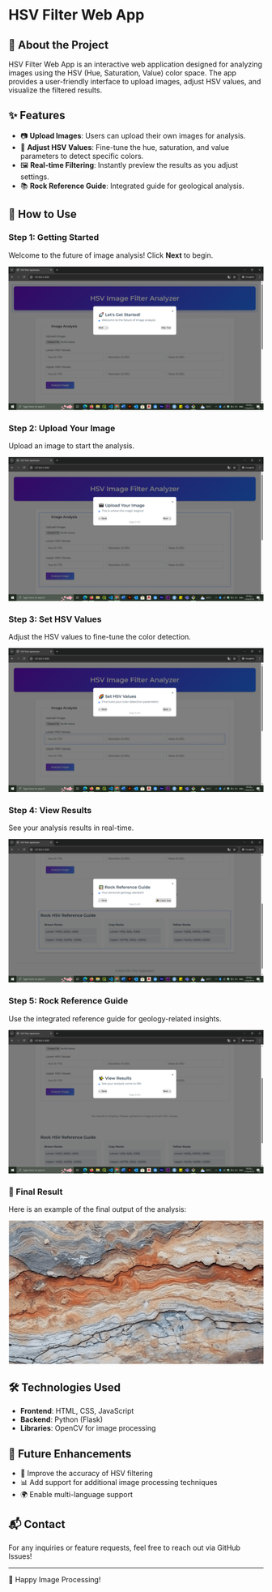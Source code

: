# HSV Filter Web App

## 🎨 About the Project
HSV Filter Web App is an interactive web application designed for analyzing images using the HSV (Hue, Saturation, Value) color space. The app provides a user-friendly interface to upload images, adjust HSV values, and visualize the filtered results.

## ✨ Features
- 📷 **Upload Images**: Users can upload their own images for analysis.
- 🌈 **Adjust HSV Values**: Fine-tune the hue, saturation, and value parameters to detect specific colors.
- 🖼 **Real-time Filtering**: Instantly preview the results as you adjust settings.
- 📚 **Rock Reference Guide**: Integrated guide for geological analysis.

## 🚀 How to Use
### Step 1: Getting Started
Welcome to the future of image analysis! Click **Next** to begin.

![Step 1](Screenshots/Step1.png)

### Step 2: Upload Your Image
Upload an image to start the analysis.

![Step 2](Screenshots/Step2.png)

### Step 3: Set HSV Values
Adjust the HSV values to fine-tune the color detection.

![Step 3](Screenshots/Step3.png)

### Step 4: View Results
See your analysis results in real-time.

![Step 4](Screenshots/Step4.png)

### Step 5: Rock Reference Guide
Use the integrated reference guide for geology-related insights.

![Step 5](Screenshots/Step5.png)

### 🎉 Final Result
Here is an example of the final output of the analysis:

![Final Result](Screenshots/Finalresult.gif)

## 🛠 Technologies Used
- **Frontend**: HTML, CSS, JavaScript
- **Backend**: Python (Flask)
- **Libraries**: OpenCV for image processing

## 📌 Future Enhancements
- 🔄 Improve the accuracy of HSV filtering
- 📊 Add support for additional image processing techniques
- 🌍 Enable multi-language support

## 📬 Contact
For any inquiries or feature requests, feel free to reach out via GitHub Issues!

---
🚀 Happy Image Processing!

